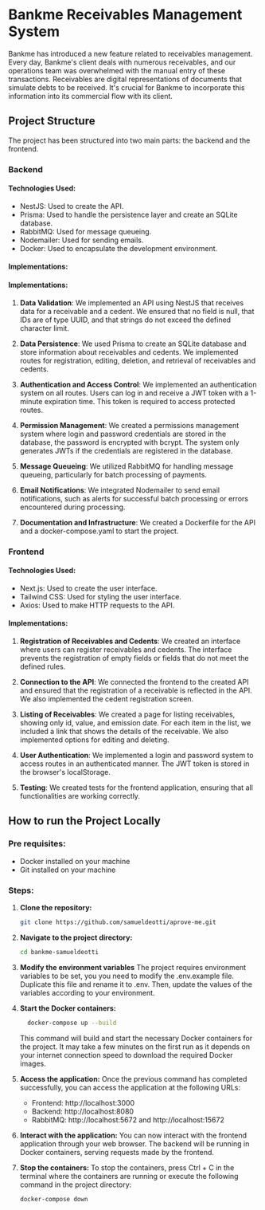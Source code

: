 # Bankme Receivables Management System

Bankme has introduced a new feature related to receivables management. Every day, Bankme's client deals with numerous receivables, and our operations team was overwhelmed with the manual entry of these transactions. Receivables are digital representations of documents that simulate debts to be received. It's crucial for Bankme to incorporate this information into its commercial flow with its client.

## Project Structure

The project has been structured into two main parts: the backend and the frontend.

### Backend

#### Technologies Used:

- NestJS: Used to create the API.
- Prisma: Used to handle the persistence layer and create an SQLite database.
- RabbitMQ: Used for message queueing.
- Nodemailer: Used for sending emails.
- Docker: Used to encapsulate the development environment.

#### Implementations:

#### Implementations:

1. **Data Validation**: We implemented an API using NestJS that receives data for a receivable and a cedent. We ensured that no field is null, that IDs are of type UUID, and that strings do not exceed the defined character limit.

2. **Data Persistence**: We used Prisma to create an SQLite database and store information about receivables and cedents. We implemented routes for registration, editing, deletion, and retrieval of receivables and cedents.

3. **Authentication and Access Control**: We implemented an authentication system on all routes. Users can log in and receive a JWT token with a 1-minute expiration time. This token is required to access protected routes.

4. **Permission Management**: We created a permissions management system where login and password credentials are stored in the database, the password is encrypted with bcrypt. The system only generates JWTs if the credentials are registered in the database.

5. **Message Queueing**: We utilized RabbitMQ for handling message queueing, particularly for batch processing of payments.

6. **Email Notifications**: We integrated Nodemailer to send email notifications, such as alerts for successful batch processing or errors encountered during processing.

7. **Documentation and Infrastructure**: We created a Dockerfile for the API and a docker-compose.yaml to start the project.

### Frontend

#### Technologies Used:

- Next.js: Used to create the user interface.
- Tailwind CSS: Used for styling the user interface.
- Axios: Used to make HTTP requests to the API.

#### Implementations:

1. **Registration of Receivables and Cedents**: We created an interface where users can register receivables and cedents. The interface prevents the registration of empty fields or fields that do not meet the defined rules.

2. **Connection to the API**: We connected the frontend to the created API and ensured that the registration of a receivable is reflected in the API. We also implemented the cedent registration screen.

3. **Listing of Receivables**: We created a page for listing receivables, showing only id, value, and emission date. For each item in the list, we included a link that shows the details of the receivable. We also implemented options for editing and deleting.

4. **User Authentication**: We implemented a login and password system to access routes in an authenticated manner. The JWT token is stored in the browser's localStorage.

5. **Testing**: We created tests for the frontend application, ensuring that all functionalities are working correctly.

## How to run the Project Locally

### Pre requisites:

- Docker installed on your machine
- Git installed on your machine

### Steps:

1. **Clone the repository:**

   ```bash
   git clone https://github.com/samueldeotti/aprove-me.git
   ```

2. **Navigate to the project directory:**

    ```bash
    cd bankme-samueldeotti
    ```
3. **Modify the environment variables**
    The project requires environment variables to be set, you you need to modify the .env.example file. Duplicate this file and rename it to .env. Then, update the values of the variables according to your environment.

3. **Start the Docker containers:**

    ```bash
      docker-compose up --build
      ``` 
    This command will build and start the necessary Docker containers for the project. It may take a few minutes on the first run as it depends on your internet connection speed to download the required Docker images.

4. **Access the application:**
Once the previous command has completed successfully, you can access the application at the following URLs:

    - Frontend: http://localhost:3000
    - Backend: http://localhost:8080
    - RabbitMQ: http://localhost:5672 and http://localhost:15672

5. **Interact with the application:**
You can now interact with the frontend application through your web browser. The backend will be running in Docker containers, serving requests made by the frontend.

6. **Stop the containers:**
To stop the containers, press Ctrl + C in the terminal where the containers are running or execute the following command in the project directory:
    ```bash
    docker-compose down
    ```